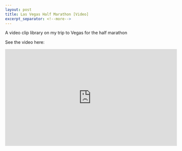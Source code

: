 ```yaml
---
layout: post
title: Las Vegas Half Marathon [Video]
excerpt_separator: <!--more-->
---
```

A video clip library on my trip to Vegas for the half marathon

<!--more-->
See the video here:

<iframe width="560" height="315" src="https://www.youtube.com/embed/ypkF6bpHksY" frameborder="0" allow="accelerometer; autoplay; encrypted-media; gyroscope; picture-in-picture" allowfullscreen></iframe>